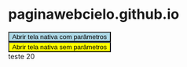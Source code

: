 # paginawebcielo.github.io
<script>
  var obj = {pDouble: 1.99, pString: 'parametros', pInt: 2, pBoolean: true}
  var str = JSON.stringify(obj);

</script>
<button style="background-color: lightblue;" type="button" onclick="flow.openNativeScreenWithParams('1', str);">Abrir tela nativa com parâmetros</button><br/>
<button style="background-color: yellow;" type="button" onclick="flow.openNativeScreen();">Abrir tela nativa sem parâmetros</button><br/>
teste 20
